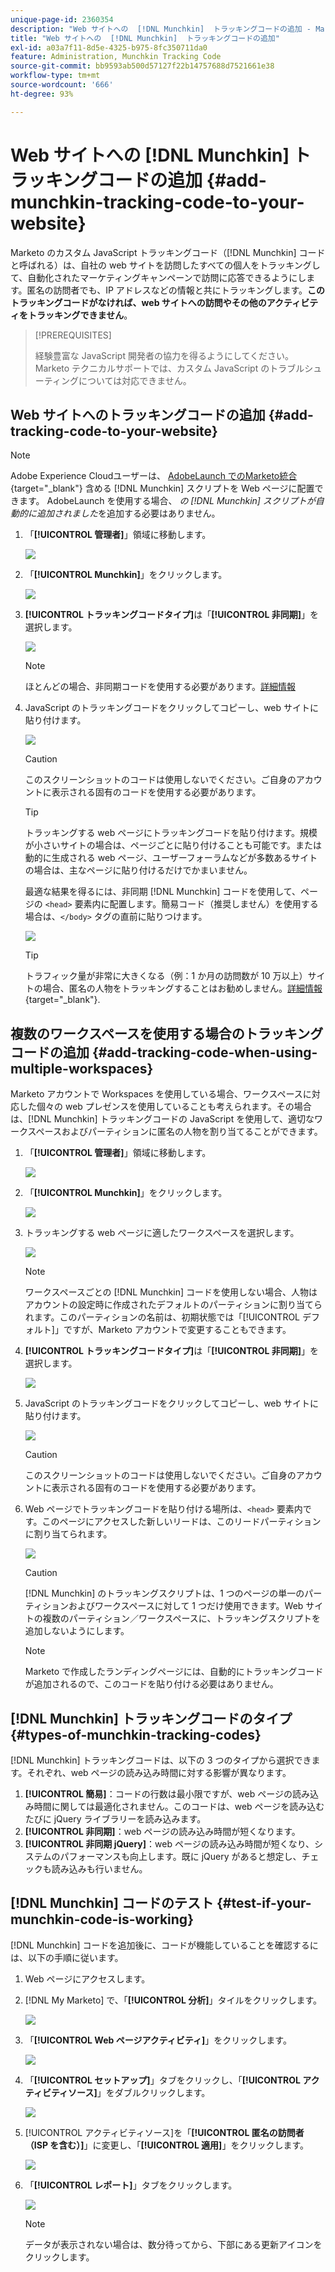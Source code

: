 ```yaml
---
unique-page-id: 2360354
description: "Web サイトへの  [!DNL Munchkin]  トラッキングコードの追加 - Marketo ドキュメント - 製品ドキュメント"
title: "Web サイトへの  [!DNL Munchkin]  トラッキングコードの追加"
exl-id: a03a7f11-8d5e-4325-b975-8fc350711da0
feature: Administration, Munchkin Tracking Code
source-git-commit: bb9593ab500d57127f22b14757688d7521661e38
workflow-type: tm+mt
source-wordcount: '666'
ht-degree: 93%

---
```


# Web サイトへの [!DNL Munchkin] トラッキングコードの追加 {#add-munchkin-tracking-code-to-your-website}

Marketo のカスタム JavaScript トラッキングコード（[!DNL Munchkin] コードと呼ばれる）は、自社の web サイトを訪問したすべての個人をトラッキングして、自動化されたマーケティングキャンペーンで訪問に応答できるようにします。匿名の訪問者でも、IP アドレスなどの情報と共にトラッキングします。**このトラッキングコードがなければ、web サイトへの訪問やその他のアクティビティをトラッキングできません**。

>[!PREREQUISITES]
>
>経験豊富な JavaScript 開発者の協力を得るようにしてください。Marketo テクニカルサポートでは、カスタム JavaScript のトラブルシューティングについては対応できません。

## Web サイトへのトラッキングコードの追加 {#add-tracking-code-to-your-website}

>[!NOTE]
>
>Adobe Experience Cloudユーザーは、 [AdobeLaunch でのMarketo統合](https://exchange.adobe.com/apps/ec/100223/adobe-launch-core-extension){target="_blank"} 含める [!DNL Munchkin] スクリプトを Web ページに配置できます。 AdobeLaunch を使用する場合、 _の [!DNL Munchkin] スクリプトが自動的に追加されました_&#x200B;を追加する必要はありません。

1. 「**[!UICONTROL 管理者]**」領域に移動します。

   ![](assets/add-munchkin-tracking-code-to-your-website-1.png)

1. 「**[!UICONTROL Munchkin]**」をクリックします。

   ![](assets/add-munchkin-tracking-code-to-your-website-2.png)

1. **[!UICONTROL トラッキングコードタイプ]**&#x200B;は「**[!UICONTROL 非同期]**」を選択します。

   ![](assets/add-munchkin-tracking-code-to-your-website-3.png)

   >[!NOTE]
   >
   >ほとんどの場合、非同期コードを使用する必要があります。[詳細情報](#types-of-munchkin-tracking-codes)

1. JavaScript のトラッキングコードをクリックしてコピーし、web サイトに貼り付けます。

   ![](assets/add-munchkin-tracking-code-to-your-website-4.png)

   >[!CAUTION]
   >
   >このスクリーンショットのコードは使用しないでください。ご自身のアカウントに表示される固有のコードを使用する必要があります。

   >[!TIP]
   >
   >トラッキングする web ページにトラッキングコードを貼り付けます。規模が小さいサイトの場合は、ページごとに貼り付けることも可能です。または動的に生成される web ページ、ユーザーフォーラムなどが多数あるサイトの場合は、主なページに貼り付けるだけでかまいません。

   最適な結果を得るには、非同期 [!DNL Munchkin] コードを使用して、ページの `<head>` 要素内に配置します。簡易コード（推奨しません）を使用する場合は、`</body>` タグの直前に貼りつけます。

   ![](assets/add-munchkin-tracking-code-to-your-website-5.png)

   >[!TIP]
   >
   >トラフィック量が非常に大きくなる（例：1 か月の訪問数が 10 万以上）サイトの場合、匿名の人物をトラッキングすることはお勧めしません。[詳細情報](https://developers.marketo.com/documentation/websites/lead-tracking-munchkin-js/){target="_blank"}.

## 複数のワークスペースを使用する場合のトラッキングコードの追加 {#add-tracking-code-when-using-multiple-workspaces}

Marketo アカウントで Workspaces を使用している場合、ワークスペースに対応した個々の web プレゼンスを使用していることも考えられます。その場合は、[!DNL Munchkin] トラッキングコードの JavaScript を使用して、適切なワークスペースおよびパーティションに匿名の人物を割り当てることができます。

1. 「**[!UICONTROL 管理者]**」領域に移動します。

   ![](assets/add-munchkin-tracking-code-to-your-website-6.png)

1. 「**[!UICONTROL Munchkin]**」をクリックします。

   ![](assets/add-munchkin-tracking-code-to-your-website-7.png)

1. トラッキングする web ページに適したワークスペースを選択します。

   ![](assets/add-munchkin-tracking-code-to-your-website-8.png)

   >[!NOTE]
   >
   >ワークスペースごとの [!DNL Munchkin] コードを使用しない場合、人物はアカウントの設定時に作成されたデフォルトのパーティションに割り当てられます。このパーティションの名前は、初期状態では「[!UICONTROL デフォルト]」ですが、Marketo アカウントで変更することもできます。

1. **[!UICONTROL トラッキングコードタイプ]**&#x200B;は「**[!UICONTROL 非同期]**」を選択します。

   ![](assets/add-munchkin-tracking-code-to-your-website-9.png)

1. JavaScript のトラッキングコードをクリックしてコピーし、web サイトに貼り付けます。

   ![](assets/add-munchkin-tracking-code-to-your-website-10.png)

   >[!CAUTION]
   >
   >このスクリーンショットのコードは使用しないでください。ご自身のアカウントに表示される固有のコードを使用する必要があります。

1. Web ページでトラッキングコードを貼り付ける場所は、`<head>` 要素内です。このページにアクセスした新しいリードは、このリードパーティションに割り当てられます。

   ![](assets/add-munchkin-tracking-code-to-your-website-11.png)

   >[!CAUTION]
   >
   >[!DNL Munchkin] のトラッキングスクリプトは、1 つのページの単一のパーティションおよびワークスペースに対して 1 つだけ使用できます。Web サイトの複数のパーティション／ワークスペースに、トラッキングスクリプトを追加しないようにします。

   >[!NOTE]
   >
   >Marketo で作成したランディングページには、自動的にトラッキングコードが追加されるので、このコードを貼り付ける必要はありません。

## [!DNL Munchkin] トラッキングコードのタイプ {#types-of-munchkin-tracking-codes}

[!DNL Munchkin] トラッキングコードは、以下の 3 つのタイプから選択できます。それぞれ、web ページの読み込み時間に対する影響が異なります。

1. **[!UICONTROL 簡易]**：コードの行数は最小限ですが、web ページの読み込み時間に関しては最適化されません。このコードは、web ページを読み込むたびに jQuery ライブラリーを読み込みます。
1. **[!UICONTROL 非同期]**：web ページの読み込み時間が短くなります。
1. **[!UICONTROL 非同期 jQuery]**：web ページの読み込み時間が短くなり、システムのパフォーマンスも向上します。既に jQuery があると想定し、チェックも読み込みも行いません。

## [!DNL Munchkin] コードのテスト {#test-if-your-munchkin-code-is-working}

[!DNL Munchkin] コードを追加後に、コードが機能していることを確認するには、以下の手順に従います。

1. Web ページにアクセスします。

1. [!DNL My Marketo] で、「**[!UICONTROL 分析]**」タイルをクリックします。

   ![](assets/add-munchkin-tracking-code-to-your-website-12.png)

1. 「**[!UICONTROL Web ページアクティビティ]**」をクリックします。

   ![](assets/add-munchkin-tracking-code-to-your-website-13.png)

1. 「**[!UICONTROL セットアップ]**」タブをクリックし、「**[!UICONTROL アクティビティソース]**」をダブルクリックします。

   ![](assets/add-munchkin-tracking-code-to-your-website-14.png)

1. [!UICONTROL アクティビティソース]を「**[!UICONTROL 匿名の訪問者（ISP を含む）]**」に変更し、「**[!UICONTROL 適用]**」をクリックします。

   ![](assets/add-munchkin-tracking-code-to-your-website-15.png)

1. 「**[!UICONTROL レポート]**」タブをクリックします。

   ![](assets/add-munchkin-tracking-code-to-your-website-16.png)

   >[!NOTE]
   >
   >データが表示されない場合は、数分待ってから、下部にある更新アイコンをクリックします。
